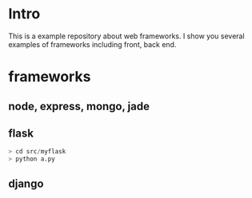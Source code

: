 # Intro

This is a example repository about web frameworks. I show you several examples of frameworks including front, back end. 

# frameworks

## node, express, mongo, jade

## flask

```python
> cd src/myflask
> python a.py

```

## django
